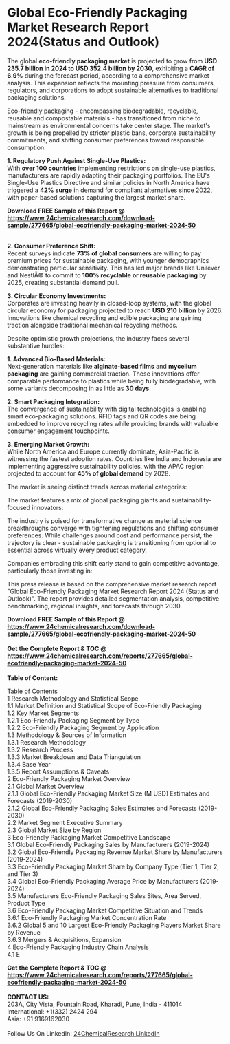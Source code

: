 <h1>Global Eco-Friendly Packaging Market Research Report 2024(Status and Outlook)</h1><p>The global <strong>eco-friendly packaging market</strong> is projected to grow from <strong>USD 235.7 billion in 2024 to USD 352.4 billion by 2030</strong>, exhibiting a <strong>CAGR of 6.9%</strong> during the forecast period, according to a comprehensive market analysis. This expansion reflects the mounting pressure from consumers, regulators, and corporations to adopt sustainable alternatives to traditional packaging solutions.</p><p>Eco-friendly packaging - encompassing biodegradable, recyclable, reusable and compostable materials - has transitioned from niche to mainstream as environmental concerns take center stage. The market's growth is being propelled by stricter plastic bans, corporate sustainability commitments, and shifting consumer preferences toward responsible consumption.</p><p><strong>1. Regulatory Push Against Single-Use Plastics:</strong><br>
With <strong>over 100 countries</strong> implementing restrictions on single-use plastics, manufacturers are rapidly adapting their packaging portfolios. The EU's Single-Use Plastics Directive and similar policies in North America have triggered a <strong>42% surge</strong> in demand for compliant alternatives since 2022, with paper-based solutions capturing the largest market share.</p><div><b>Download FREE Sample of this Report @ 
            <a href="https://www.24chemicalresearch.com/download-sample/277665/global-ecofriendly-packaging-market-2024-50">
            https://www.24chemicalresearch.com/download-sample/277665/global-ecofriendly-packaging-market-2024-50</a></b></div><br><p><strong>2. Consumer Preference Shift:</strong><br>
Recent surveys indicate <strong>73% of global consumers</strong> are willing to pay premium prices for sustainable packaging, with younger demographics demonstrating particular sensitivity. This has led major brands like Unilever and NestlÃ© to commit to <strong>100% recyclable or reusable packaging</strong> by 2025, creating substantial demand pull.</p><p><strong>3. Circular Economy Investments:</strong><br>
Corporates are investing heavily in closed-loop systems, with the global circular economy for packaging projected to reach <strong>USD 210 billion</strong> by 2026. Innovations like chemical recycling and edible packaging are gaining traction alongside traditional mechanical recycling methods.</p><p>Despite optimistic growth projections, the industry faces several substantive hurdles:</p><p><strong>1. Advanced Bio-Based Materials:</strong><br>
Next-generation materials like <strong>alginate-based films</strong> and <strong>mycelium packaging</strong> are gaining commercial traction. These innovations offer comparable performance to plastics while being fully biodegradable, with some variants decomposing in as little as <strong>30 days</strong>.</p><p><strong>2. Smart Packaging Integration:</strong><br>
The convergence of sustainability with digital technologies is enabling smart eco-packaging solutions. RFID tags and QR codes are being embedded to improve recycling rates while providing brands with valuable consumer engagement touchpoints.</p><p><strong>3. Emerging Market Growth:</strong><br>
While North America and Europe currently dominate, Asia-Pacific is witnessing the fastest adoption rates. Countries like India and Indonesia are implementing aggressive sustainability policies, with the APAC region projected to account for <strong>45% of global demand</strong> by 2028.</p><p>The market is seeing distinct trends across material categories:</p><p>The market features a mix of global packaging giants and sustainability-focused innovators:</p><p>The industry is poised for transformative change as material science breakthroughs converge with tightening regulations and shifting consumer preferences. While challenges around cost and performance persist, the trajectory is clear - sustainable packaging is transitioning from optional to essential across virtually every product category.</p><p>Companies embracing this shift early stand to gain competitive advantage, particularly those investing in:</p><p>This press release is based on the comprehensive market research report "Global Eco-Friendly Packaging Market Research Report 2024 (Status and Outlook)". The report provides detailed segmentation analysis, competitive benchmarking, regional insights, and forecasts through 2030.</p><div><b>Download FREE Sample of this Report @ 
            <a href="https://www.24chemicalresearch.com/download-sample/277665/global-ecofriendly-packaging-market-2024-50">
            https://www.24chemicalresearch.com/download-sample/277665/global-ecofriendly-packaging-market-2024-50</a></b></div><br><div><b>Get the Complete Report & TOC @ 
            <a href="https://www.24chemicalresearch.com/reports/277665/global-ecofriendly-packaging-market-2024-50">
            https://www.24chemicalresearch.com/reports/277665/global-ecofriendly-packaging-market-2024-50</a></b></div><br>
            <b>Table of Content:</b><p>Table of Contents<br />
1 Research Methodology and Statistical Scope<br />
1.1 Market Definition and Statistical Scope of Eco-Friendly Packaging<br />
1.2 Key Market Segments<br />
1.2.1 Eco-Friendly Packaging Segment by Type<br />
1.2.2 Eco-Friendly Packaging Segment by Application<br />
1.3 Methodology & Sources of Information<br />
1.3.1 Research Methodology<br />
1.3.2 Research Process<br />
1.3.3 Market Breakdown and Data Triangulation<br />
1.3.4 Base Year<br />
1.3.5 Report Assumptions & Caveats<br />
2 Eco-Friendly Packaging Market Overview<br />
2.1 Global Market Overview<br />
2.1.1 Global Eco-Friendly Packaging Market Size (M USD) Estimates and Forecasts (2019-2030)<br />
2.1.2 Global Eco-Friendly Packaging Sales Estimates and Forecasts (2019-2030)<br />
2.2 Market Segment Executive Summary<br />
2.3 Global Market Size by Region<br />
3 Eco-Friendly Packaging Market Competitive Landscape<br />
3.1 Global Eco-Friendly Packaging Sales by Manufacturers (2019-2024)<br />
3.2 Global Eco-Friendly Packaging Revenue Market Share by Manufacturers (2019-2024)<br />
3.3 Eco-Friendly Packaging Market Share by Company Type (Tier 1, Tier 2, and Tier 3)<br />
3.4 Global Eco-Friendly Packaging Average Price by Manufacturers (2019-2024)<br />
3.5 Manufacturers Eco-Friendly Packaging Sales Sites, Area Served, Product Type<br />
3.6 Eco-Friendly Packaging Market Competitive Situation and Trends<br />
3.6.1 Eco-Friendly Packaging Market Concentration Rate<br />
3.6.2 Global 5 and 10 Largest Eco-Friendly Packaging Players Market Share by Revenue<br />
3.6.3 Mergers & Acquisitions, Expansion<br />
4 Eco-Friendly Packaging Industry Chain Analysis<br />
4.1 E</p><div><b>Get the Complete Report & TOC @ 
            <a href="https://www.24chemicalresearch.com/reports/277665/global-ecofriendly-packaging-market-2024-50">
            https://www.24chemicalresearch.com/reports/277665/global-ecofriendly-packaging-market-2024-50</a></b></div><br><b>CONTACT US:</b><br>
            203A, City Vista, Fountain Road, Kharadi, Pune, India - 411014<br>
            International: +1(332) 2424 294<br>
            Asia: +91 9169162030 <br><br>
            Follow Us On LinkedIn: <a href="https://www.linkedin.com/company/24chemicalresearch/">24ChemicalResearch LinkedIn</a>